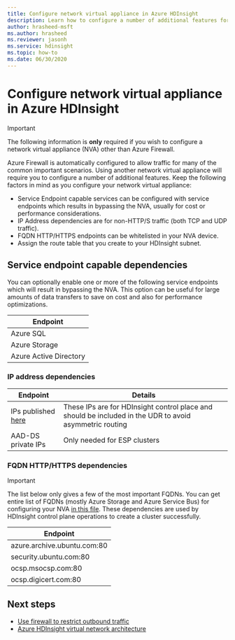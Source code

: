 ```yaml
---
title: Configure network virtual appliance in Azure HDInsight
description: Learn how to configure a number of additional features for your network virtual appliance in Azure HDInsight.
author: hrasheed-msft
ms.author: hrasheed
ms.reviewer: jasonh
ms.service: hdinsight
ms.topic: how-to
ms.date: 06/30/2020
---
```


# Configure network virtual appliance in Azure HDInsight

> [!Important]
> The following information is **only** required if you wish to configure a network virtual appliance (NVA) other than Azure Firewall.

Azure Firewall is automatically configured to allow traffic for many of the common important scenarios. Using another network virtual appliance will require you to configure a number of additional features. Keep the following factors in mind as you configure your network virtual appliance:

* Service Endpoint capable services can be configured with service endpoints which results in bypassing the NVA, usually for cost or performance considerations.
* IP Address dependencies are for non-HTTP/S traffic (both TCP and UDP traffic).
* FQDN HTTP/HTTPS endpoints can be whitelisted in your NVA device.
* Assign the route table that you create to your HDInsight subnet.

## Service endpoint capable dependencies

You can optionally enable one or more of the following service endpoints which will result in bypassing the NVA. This option can be useful for large amounts of data transfers to save on cost and also for performance optimizations. 

| **Endpoint** |
|---|
| Azure SQL |
| Azure Storage |
| Azure Active Directory |

### IP address dependencies

| **Endpoint** | **Details** |
|---|---|
| IPs published [here](hdinsight-management-ip-addresses.md) | These IPs are for HDInsight control place and should be included in the UDR to avoid asymmetric routing |
| AAD-DS private IPs | Only needed for ESP clusters|


### FQDN HTTP/HTTPS dependencies

> [!Important]
> The list below only gives a few of the most important FQDNs. You can get entire list of FQDNs (mostly Azure Storage and Azure Service Bus) for configuring your NVA [in this file](https://github.com/Azure-Samples/hdinsight-fqdn-lists/blob/master/HDInsightFQDNTags.json). These dependencies are used by HDInsight control plane operations to create a cluster successfully.

| **Endpoint**                                                          |
|---|
| azure.archive.ubuntu.com:80                                           |
| security.ubuntu.com:80                                                |
| ocsp.msocsp.com:80                                                    |
| ocsp.digicert.com:80                                                  |

## Next steps

* [Use firewall to restrict outbound traffic](./hdinsight-restrict-outbound-traffic.md)
* [Azure HDInsight virtual network architecture](hdinsight-virtual-network-architecture.md)
